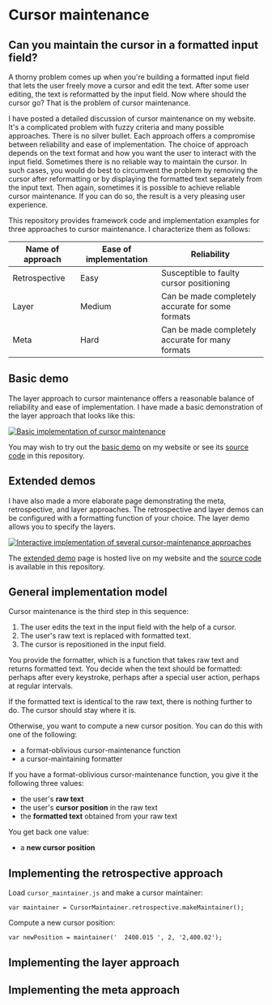 # Cursor maintenance

## Can you maintain the cursor in a formatted input field?

A thorny problem comes up when you're building a formatted input field
that lets the user freely move a cursor and edit the text. After some
user editing, the text is reformatted by the input field. Now where
should the cursor go? That is the problem of cursor maintenance.

I have posted a detailed discussion of cursor maintenance on
my website. It's a complicated problem with fuzzy criteria and many
possible approaches. There is no silver bullet. Each approach offers a
compromise between reliability and ease of implementation. The choice
of approach depends on the text format and how you want the user to
interact with the input field. Sometimes there is no reliable way to
maintain the cursor. In such cases, you would do best to circumvent the
problem by removing the cursor after reformatting or by displaying the
formatted text separately from the input text. Then again, sometimes it
is possible to achieve reliable cursor maintenance. If you can do so,
the result is a very pleasing user experience.

This repository provides framework code and implementation examples for
three approaches to cursor maintenance. I characterize them as follows:

Name of approach  |  Ease of implementation  |  Reliability
---|---|---
Retrospective  |  Easy  |  Susceptible to faulty cursor positioning
Layer  |  Medium  |  Can be made completely accurate for some formats
Meta  |  Hard  |  Can be made completely accurate for many formats


## Basic demo

The layer approach to cursor maintenance offers a reasonable balance of
reliability and ease of implementation. I have made a basic demonstration
of the layer approach that looks like this:

[![Basic implementation of cursor
maintenance](https://github.com/michaellaszlo/maintaining-cursor-position/blob/master/screenshots/basic_demo.png)](http://michaellaszlo.com/maintaining-cursor-position/basic-demo/)

You may wish to try out the [basic demo](http://michaellaszlo.com/maintaining-cursor-position/basic-demo/)
on my website or see its [source code](https://github.com/michaellaszlo/maintaining-cursor-position/tree/master/basic_demo) in this repository.


## Extended demos

I have also made a more elaborate page demonstrating the meta,
retrospective, and layer approaches. The retrospective and layer demos
can be configured with a formatting function of your choice. The layer
demo allows you to specify the layers.

[![Interactive implementation of several cursor-maintenance
approaches](https://github.com/michaellaszlo/maintaining-cursor-position/blob/master/screenshots/extended_demo.png)](http://michaellaszlo.com/maintaining-cursor-position/extended-demo/)

The [extended demo](http://michaellaszlo.com/maintaining-cursor-position/extended-demo/) page is hosted live on my website and the
[source code](https://github.com/michaellaszlo/maintaining-cursor-position/tree/master/extended_demo) is available in this repository.


## General implementation model

Cursor maintenance is the third step in this sequence:

1. The user edits the text in the input field with the help of a cursor.
1. The user's raw text is replaced with formatted text.
1. The cursor is repositioned in the input field.

You provide the formatter, which is a function that takes raw text and
returns formatted text. You decide when the text should be formatted:
perhaps after every keystroke, perhaps after a special user action,
perhaps at regular intervals.

If the formatted text is identical to the raw text, there is nothing
further to do. The cursor should stay where it is.

Otherwise, you want to compute a new cursor position. You can do this
with one of the following:

- a format-oblivious cursor-maintenance function
- a cursor-maintaining formatter

If you have a format-oblivious cursor-maintenance function, you give it
the following three values:

- the user's **raw text**
- the user's **cursor position** in the raw text
- the **formatted text** obtained from your raw text

You get back one value:

- a **new cursor position**




## Implementing the retrospective approach

Load `cursor_maintainer.js` and make a cursor maintainer:

```
var maintainer = CursorMaintainer.retrospective.makeMaintainer();
```

Compute a new cursor position:

```
var newPosition = maintainer('  2400.015 ', 2, '2,400.02');
```


## Implementing the layer approach


## Implementing the meta approach


